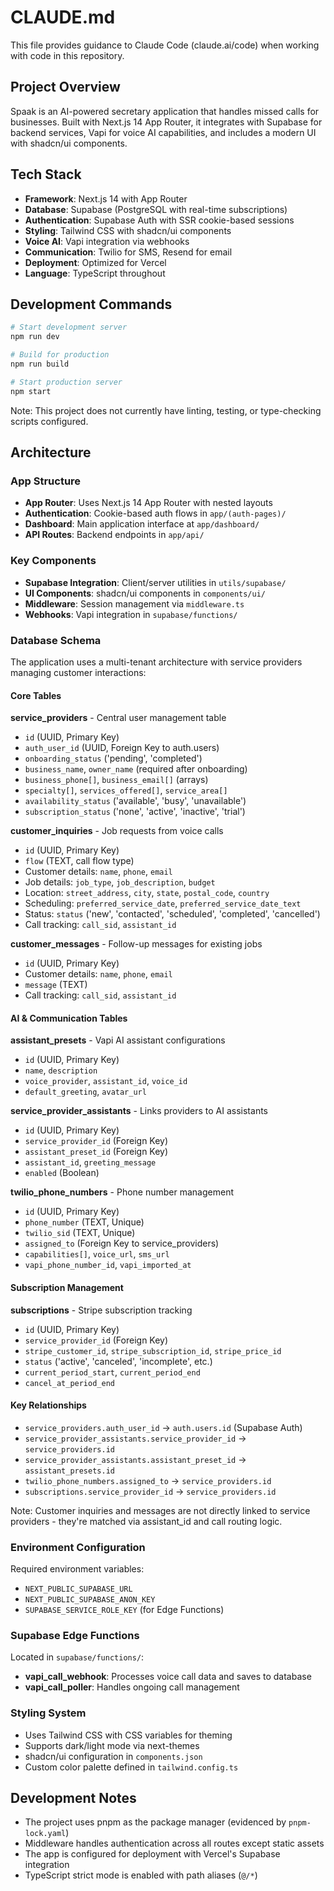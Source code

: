 # CLAUDE.md

This file provides guidance to Claude Code (claude.ai/code) when working with code in this repository.

## Project Overview

Spaak is an AI-powered secretary application that handles missed calls for businesses. Built with Next.js 14 App Router, it integrates with Supabase for backend services, Vapi for voice AI capabilities, and includes a modern UI with shadcn/ui components.

## Tech Stack

- **Framework**: Next.js 14 with App Router
- **Database**: Supabase (PostgreSQL with real-time subscriptions)
- **Authentication**: Supabase Auth with SSR cookie-based sessions
- **Styling**: Tailwind CSS with shadcn/ui components
- **Voice AI**: Vapi integration via webhooks
- **Communication**: Twilio for SMS, Resend for email
- **Deployment**: Optimized for Vercel
- **Language**: TypeScript throughout

## Development Commands

```bash
# Start development server
npm run dev

# Build for production
npm run build

# Start production server
npm start
```

Note: This project does not currently have linting, testing, or type-checking scripts configured.

## Architecture

### App Structure
- **App Router**: Uses Next.js 14 App Router with nested layouts
- **Authentication**: Cookie-based auth flows in `app/(auth-pages)/`
- **Dashboard**: Main application interface at `app/dashboard/`
- **API Routes**: Backend endpoints in `app/api/`

### Key Components
- **Supabase Integration**: Client/server utilities in `utils/supabase/`
- **UI Components**: shadcn/ui components in `components/ui/`
- **Middleware**: Session management via `middleware.ts`
- **Webhooks**: Vapi integration in `supabase/functions/`

### Database Schema

The application uses a multi-tenant architecture with service providers managing customer interactions:

#### Core Tables

**service_providers** - Central user management table
- `id` (UUID, Primary Key)
- `auth_user_id` (UUID, Foreign Key to auth.users)
- `onboarding_status` ('pending', 'completed')
- `business_name`, `owner_name` (required after onboarding)
- `business_phone[]`, `business_email[]` (arrays)
- `specialty[]`, `services_offered[]`, `service_area[]`
- `availability_status` ('available', 'busy', 'unavailable')
- `subscription_status` ('none', 'active', 'inactive', 'trial')

**customer_inquiries** - Job requests from voice calls
- `id` (UUID, Primary Key)
- `flow` (TEXT, call flow type)
- Customer details: `name`, `phone`, `email`
- Job details: `job_type`, `job_description`, `budget`
- Location: `street_address`, `city`, `state`, `postal_code`, `country`
- Scheduling: `preferred_service_date`, `preferred_service_date_text`
- Status: `status` ('new', 'contacted', 'scheduled', 'completed', 'cancelled')
- Call tracking: `call_sid`, `assistant_id`

**customer_messages** - Follow-up messages for existing jobs
- `id` (UUID, Primary Key)
- Customer details: `name`, `phone`, `email`
- `message` (TEXT)
- Call tracking: `call_sid`, `assistant_id`

#### AI & Communication Tables

**assistant_presets** - Vapi AI assistant configurations
- `id` (UUID, Primary Key)
- `name`, `description`
- `voice_provider`, `assistant_id`, `voice_id`
- `default_greeting`, `avatar_url`

**service_provider_assistants** - Links providers to AI assistants
- `id` (UUID, Primary Key)
- `service_provider_id` (Foreign Key)
- `assistant_preset_id` (Foreign Key)
- `assistant_id`, `greeting_message`
- `enabled` (Boolean)

**twilio_phone_numbers** - Phone number management
- `id` (UUID, Primary Key)
- `phone_number` (TEXT, Unique)
- `twilio_sid` (TEXT, Unique)
- `assigned_to` (Foreign Key to service_providers)
- `capabilities[]`, `voice_url`, `sms_url`
- `vapi_phone_number_id`, `vapi_imported_at`

#### Subscription Management

**subscriptions** - Stripe subscription tracking
- `id` (UUID, Primary Key)
- `service_provider_id` (Foreign Key)
- `stripe_customer_id`, `stripe_subscription_id`, `stripe_price_id`
- `status` ('active', 'canceled', 'incomplete', etc.)
- `current_period_start`, `current_period_end`
- `cancel_at_period_end`

#### Key Relationships

- `service_providers.auth_user_id` → `auth.users.id` (Supabase Auth)
- `service_provider_assistants.service_provider_id` → `service_providers.id`
- `service_provider_assistants.assistant_preset_id` → `assistant_presets.id`
- `twilio_phone_numbers.assigned_to` → `service_providers.id`
- `subscriptions.service_provider_id` → `service_providers.id`

Note: Customer inquiries and messages are not directly linked to service providers - they're matched via assistant_id and call routing logic.

### Environment Configuration
Required environment variables:
- `NEXT_PUBLIC_SUPABASE_URL`
- `NEXT_PUBLIC_SUPABASE_ANON_KEY`
- `SUPABASE_SERVICE_ROLE_KEY` (for Edge Functions)

### Supabase Edge Functions
Located in `supabase/functions/`:
- **vapi_call_webhook**: Processes voice call data and saves to database
- **vapi_call_poller**: Handles ongoing call management

### Styling System
- Uses Tailwind CSS with CSS variables for theming
- Supports dark/light mode via next-themes
- shadcn/ui configuration in `components.json`
- Custom color palette defined in `tailwind.config.ts`

## Development Notes

- The project uses pnpm as the package manager (evidenced by `pnpm-lock.yaml`)
- Middleware handles authentication across all routes except static assets
- The app is configured for deployment with Vercel's Supabase integration
- TypeScript strict mode is enabled with path aliases (`@/*`)